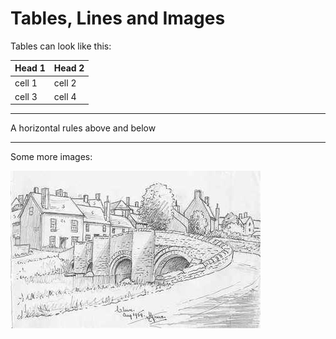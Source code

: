 # Tables, Lines and Images


Tables can look like this:

Head 1 | Head 2
------ | -------
cell 1 | cell 2
cell 3 | cell 4


---

A horizontal rules above and below

---

Some more images:

![](img/01.jpg)